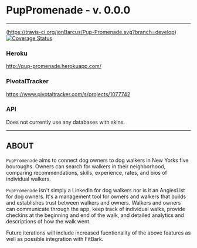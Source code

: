 # PupPromenade - v. 0.0.0

---
(https://travis-ci.org/jonBarcus/Pup-Promenade.svg?branch=develop)
[![Coverage Status](https://coveralls.io/repos/jonBarcus/Pup-Promenade/badge.png)](https://coveralls.io/r/jonBarcus/Pup-Promenade)

### Heroku


http://pup-promenade.herokuapp.com/


### PivotalTracker


 https://www.pivotaltracker.com/s/projects/1077742


### API

 Does not currently use any databases with skins.

---

## ABOUT

`PupPromenade` aims to connect dog owners to dog walkers in New Yorks five bouroughs. Owners can search for walkers in their neighborhood, comparing recommendations, skills, experience, rates, and bios of individual walkers.

`PupPromenade` isn't simply a LinkedIn for dog walkers nor is it an AngiesList for dog owners. It's a management tool for owners and walkers that builds and establishes trust between walkers and owners. Walkers and owners can communicate through the app, keep track of individual walks, provide checkins at the beginning and end of the walk, and detailed analytics and descriptions of how the walk went.

Future iterations will include increased fucntionality of the above features as well as possible integration with FitBark.


